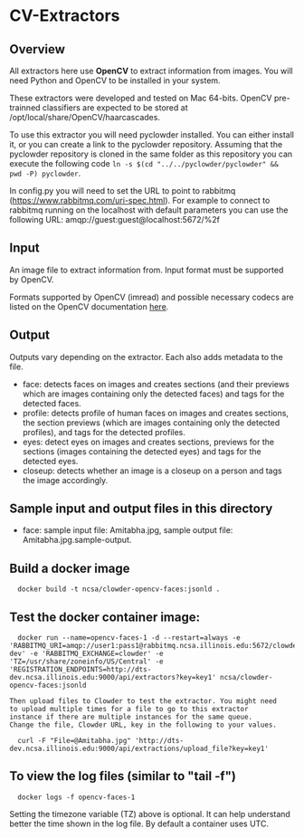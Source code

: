 # CV-Extractors


## Overview

All extractors here use **OpenCV** to extract information from images. You will need Python and OpenCV to be installed in your system.

These extractors were developed and tested on Mac 64-bits. OpenCV pre-trainned classifiers are expected to be stored at /opt/local/share/OpenCV/haarcascades.

To use this extractor you will need pyclowder installed. You can either install it, or you can create a link to the pyclowder repository. Assuming that the pyclowder repository is cloned in the same folder as this repository you can execute the following code `ln -s $(cd "../../pyclowder/pyclowder" && pwd -P) pyclowder`.

In config.py you will need to set the URL to point to rabbitmq (https://www.rabbitmq.com/uri-spec.html). For example to connect to rabbitmq running on the localhost with default parameters you can use the following URL: amqp://guest:guest@localhost:5672/%2f

## Input
An image file to extract information from. Input format must be supported by OpenCV.
  
Formats supported by OpenCV (imread) and possible necessary codecs are listed on the OpenCV documentation [here](http://docs.opencv.org/modules/highgui/doc/reading_and_writing_images_and_video.html?#imread).

## Output
Outputs vary depending on the extractor. Each also adds metadata to
the file.

* face: detects faces on images and creates sections (and their previews which are images containing only the detected faces) and tags for the detected faces.
* profile: detects profile of human faces on images and creates sections, the section previews (which are images containing only the detected profiles), and tags for the detected profiles.
* eyes: detect eyes on images and creates sections, previews for the sections (images containing the detected eyes) and tags for the detected eyes.
* closeup: detects whether an image is a closeup on a person and tags
the image accordingly.

## Sample input and output files in this directory
* face: sample input file: Amitabha.jpg, sample output file: Amitabha.jpg.sample-output.

## Build a docker image
      docker build -t ncsa/clowder-opencv-faces:jsonld .

## Test the docker container image:

      docker run --name=opencv-faces-1 -d --restart=always -e 'RABBITMQ_URI=amqp://user1:pass1@rabbitmq.ncsa.illinois.edu:5672/clowder-dev' -e 'RABBITMQ_EXCHANGE=clowder' -e 'TZ=/usr/share/zoneinfo/US/Central' -e 'REGISTRATION_ENDPOINTS=http://dts-dev.ncsa.illinois.edu:9000/api/extractors?key=key1' ncsa/clowder-opencv-faces:jsonld

    Then upload files to Clowder to test the extractor. You might need
    to upload multiple times for a file to go to this extractor
    instance if there are multiple instances for the same queue.
    Change the file, Clowder URL, key in the following to your values.

      curl -F "File=@Amitabha.jpg" 'http://dts-dev.ncsa.illinois.edu:9000/api/extractions/upload_file?key=key1'

## To view the log files (similar to "tail -f")

      docker logs -f opencv-faces-1

  Setting the timezone variable (TZ) above is optional. It can help
  understand better the time shown in the log file. By default
  a container uses UTC.
